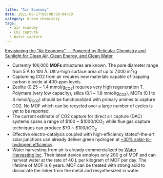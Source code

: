 ```yaml
---
title: "Air Economy"
date: 2021-08-17T08:08:50-04:00
category: Green chemistry
tags:
  - air economy
  - CO2 capture
  - Water capture
---
```



[Envisioning the “Air Economy” — Powered by Reticular Chemistry and Sunlight for Clean Air, Clean Energy, and Clean Water](https://doi.org/10.1142/S2529732521400046) 
* Currently 100,000 <b>MOFs</b> structures are known. The pore diameter range from 5 Å to 100 Å. Ultra-high surface area of up to 7,000 m<sup>2</sup>/g
* Captureing CO2 from air requires new materials capable of trapping carbon dioxide at 400-ppm levels.
* Zeolite (0.25 ~ 1.4 mmol/g<sub>CO2</sub>) requires very high regeneration T. Polymers (very low capacity), silica (0.1 ~ 1.8 mmol/g<sub>CO2</sub>), MOFs (0.1 to 4 mmol/g<sub>CO2</sub>) should be functionalized with primary amines to capture CO2. No MOF which can be recycled over a large number of cycles is yet to be reported.
* The current estimate of CO2 capture for direct air capture (DAC) systems spans a range of $100 ~ $1000/tCO<sub>2</sub> while flue gas capture techniques can produce $70 ~ $100/tCO<sub>2</sub>
* Effective electro-catalysis coupled with high-efficiency stateof-the-art solar junctions can already deliver green hydrogen at [~30% solar-to-hydrogen efficiency](https://www.nature.com/articles/ncomms13237).
* Water harvesting from air is already commercialized by [Water Harvesting Inc](http://www.wahainc.com/). Their latest device employs only 200 g of MOF and can harvest water at the rate of 40 L per kilogram of MOF per day. The lifetime of MOF is 6 years. MOF can be treated with strong acid to dissociate the linker from the metal and resynthesized in water.
